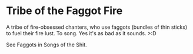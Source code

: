 Tribe of the Faggot Fire
========================

A tribe of fire-obsessed chanters, who use faggots (bundles of thin sticks) to fuel their fire lust.  To song.  Yes it's as bad as it sounds.  >:D

See Faggots in Songs of the Shit.
